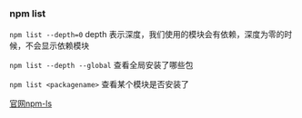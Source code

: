 ### npm list 

`npm list --depth=0`
 depth 表示深度，我们使用的模块会有依赖，深度为零的时候，不会显示依赖模块
 
 `npm list --depth --global`
 查看全局安装了哪些包
 
 `npm list <packagename>`
 查看某个模块是否安装了

[官网npm-ls](https://docs.npmjs.com/cli/v6/commands/npm-ls)
